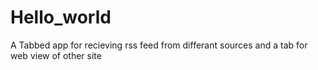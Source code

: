 # Hello_world
A Tabbed app for recieving rss feed from differant sources and a tab for web view of other site
